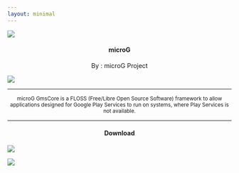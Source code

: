 ```yaml
---
layout: minimal
---
```


![](https://is.gd/3FVYMW)

<h4>
<p align="center">
microG
</p>
</h4>

<p align="center">
By : microG Project
</p>

![](https://is.gd/ghwVrE)

<hr/>

<p align="center">
<sub>
microG GmsCore is a FLOSS (Free/Libre Open Source Software) framework to allow applications designed for Google Play Services to run on systems, where Play Services is not available.
</sub>
</p>

<hr/>

<h4>
<p align="center">
Download
</p></h4>

[![](https://is.gd/Qy0ln5)](https://is.gd/iIBAm2)

[![](https://is.gd/Zg1cR8)](https://is.gd/KAR5Gu)
